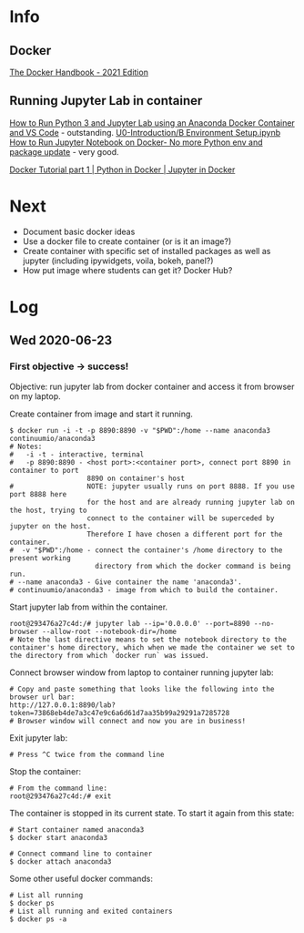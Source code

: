# Info

## Docker

[The Docker Handbook - 2021 Edition](https://www.freecodecamp.org/news/the-docker-handbook/)

## Running Jupyter Lab in container

[How to Run Python 3 and Jupyter Lab using an Anaconda Docker Container and VS Code](https://www.youtube.com/watch?v=cK7vgjOntqM) - outstanding. [U0-Introduction/B Environment Setup.ipynb](https://github.com/GonzagaCPSC322/U0-Introduction/blob/master/B%20Environment%20Setup.ipynb)  
[How to Run Jupyter Notebook on Docker- No more Python env and package update](https://towardsdatascience.com/how-to-run-jupyter-notebook-on-docker-7c9748ed209f) - very good.

[Docker Tutorial part 1 | Python in Docker | Jupyter in Docker](https://www.youtube.com/watch?v=At5alroIsic)  

# Next

- Document basic docker ideas
- Use a docker file to create container (or is it an image?)
- Create container with specific set of installed packages as well as jupyter (including ipywidgets, voila, bokeh, panel?)
- How put image where students can get it? Docker Hub?

# Log

## Wed 2020-06-23

### First objective &rarr; success!

Objective: run jupyter lab from docker container and access it from browser on my laptop.

Create container from image and start it running.

    $ docker run -i -t -p 8890:8890 -v "$PWD":/home --name anaconda3 continuumio/anaconda3
    # Notes:
    #   -i -t - interactive, terminal
    #   -p 8890:8890 - <host port>:<container port>, connect port 8890 in container to port
                       8890 on container's host
    #                  NOTE: jupyter usually runs on port 8888. If you use port 8888 here
                       for the host and are already running jupyter lab on the host, trying to 
                       connect to the container will be superceded by jupyter on the host.
                       Therefore I have chosen a different port for the container.
    #  -v "$PWD":/home - connect the container's /home directory to the present working
                         directory from which the docker command is being run.
    # --name anaconda3 - Give container the name 'anaconda3'.
    # continuumio/anaconda3 - image from which to build the container.
    
Start jupyter lab from within the container.

    root@293476a27c4d:/# jupyter lab --ip='0.0.0.0' --port=8890 --no-browser --allow-root --notebook-dir=/home
    # Note the last directive means to set the notebook directory to the container's home directory, which when we made the container we set to the directory from which `docker run` was issued.
    
Connect browser window from laptop to container running jupyter lab:

    # Copy and paste something that looks like the following into the browser url bar:
    http://127.0.0.1:8890/lab?token=73868eb4de7a3c47e9c6a6d61d7aa35b99a29291a7285728
    # Browser window will connect and now you are in business!
    
Exit jupyter lab:

    # Press ^C twice from the command line
        
Stop the container:

    # From the command line:
    root@293476a27c4d:/# exit
    
The container is stopped in its current state. To start it again from this state:
    
    # Start container named anaconda3
    $ docker start anaconda3

    # Connect command line to container 
    $ docker attach anaconda3
    
Some other useful docker commands:
    
    # List all running
    $ docker ps
    # List all running and exited containers
    $ docker ps -a